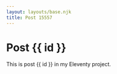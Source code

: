 ```yaml
---
layout: layouts/base.njk
title: Post 15557
---
```


# Post {{ id }}

This is post {{ id }} in my Eleventy project.
